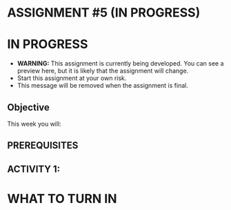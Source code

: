 # ASSIGNMENT #5 (IN PROGRESS)

# IN PROGRESS
- **WARNING:**  This assignment is currently being developed.  You can see a preview here, but it is likely that the assignment will change.
- Start this assignment at your own risk.  
- This message will be removed when the assignment is final.  

## Objective
This week you will:  

## PREREQUISITES  


## ACTIVITY 1: 





# WHAT TO TURN IN

